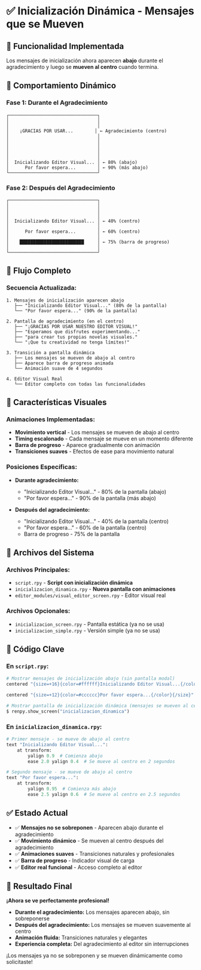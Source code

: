 # ✅ Inicialización Dinámica - Mensajes que se Mueven

## 🎯 Funcionalidad Implementada

Los mensajes de inicialización ahora aparecen **abajo** durante el agradecimiento y luego se **mueven al centro** cuando termina.

## 📍 Comportamiento Dinámico

### **Fase 1: Durante el Agradecimiento**
```
┌─────────────────────────────────┐
│                                 │
│                                 │
│    ¡GRACIAS POR USAR...        │ ← Agradecimiento (centro)
│                                 │
│                                 │
│                                 │
│                                 │
│                                 │
│  Inicializando Editor Visual... │ ← 80% (abajo)
│      Por favor espera...        │ ← 90% (más abajo)
└─────────────────────────────────┘
```

### **Fase 2: Después del Agradecimiento**
```
┌─────────────────────────────────┐
│                                 │
│                                 │
│                                 │
│  Inicializando Editor Visual... │ ← 40% (centro)
│                                 │
│      Por favor espera...        │ ← 60% (centro)
│                                 │
│    ████████████████████████     │ ← 75% (barra de progreso)
│                                 │
└─────────────────────────────────┘
```

## 🔄 Flujo Completo

### **Secuencia Actualizada:**
```
1. Mensajes de inicialización aparecen abajo
   ├── "Inicializando Editor Visual..." (80% de la pantalla)
   └── "Por favor espera..." (90% de la pantalla)

2. Pantalla de agradecimiento (en el centro)
   ├── "¡GRACIAS POR USAR NUESTRO EDITOR VISUAL!"
   ├── "Esperamos que disfrutes experimentando..."
   ├── "para crear tus propias novelas visuales."
   └── "¡Que tu creatividad no tenga límites!"

3. Transición a pantalla dinámica
   ├── Los mensajes se mueven de abajo al centro
   ├── Aparece barra de progreso animada
   └── Animación suave de 4 segundos

4. Editor Visual Real
   └── Editor completo con todas las funcionalidades
```

## 🎨 Características Visuales

### **Animaciones Implementadas:**
- **Movimiento vertical** - Los mensajes se mueven de abajo al centro
- **Timing escalonado** - Cada mensaje se mueve en un momento diferente
- **Barra de progreso** - Aparece gradualmente con animación
- **Transiciones suaves** - Efectos de ease para movimiento natural

### **Posiciones Específicas:**
- **Durante agradecimiento:**
  - "Inicializando Editor Visual..." - 80% de la pantalla (abajo)
  - "Por favor espera..." - 90% de la pantalla (más abajo)

- **Después del agradecimiento:**
  - "Inicializando Editor Visual..." - 40% de la pantalla (centro)
  - "Por favor espera..." - 60% de la pantalla (centro)
  - Barra de progreso - 75% de la pantalla

## 📁 Archivos del Sistema

### **Archivos Principales:**
- `script.rpy` - **Script con inicialización dinámica**
- `inicializacion_dinamica.rpy` - **Nueva pantalla con animaciones**
- `editor_modules/visual_editor_screen.rpy` - Editor visual real

### **Archivos Opcionales:**
- `inicializacion_screen.rpy` - Pantalla estática (ya no se usa)
- `inicializacion_simple.rpy` - Versión simple (ya no se usa)

## 🔧 Código Clave

### **En `script.rpy`:**
```python
# Mostrar mensajes de inicialización abajo (sin pantalla modal)
centered "{size=+16}{color=#ffffff}Inicializando Editor Visual...{/color}{/size}" at (0.5, 0.8)

centered "{size=+12}{color=#cccccc}Por favor espera...{/color}{/size}" at (0.5, 0.9)

# Mostrar pantalla de inicialización dinámica (mensajes se mueven al centro)
$ renpy.show_screen("inicializacion_dinamica")
```

### **En `inicializacion_dinamica.rpy`:**
```python
# Primer mensaje - se mueve de abajo al centro
text "Inicializando Editor Visual...":
    at transform:
        yalign 0.9  # Comienza abajo
        ease 2.0 yalign 0.4  # Se mueve al centro en 2 segundos

# Segundo mensaje - se mueve de abajo al centro
text "Por favor espera...":
    at transform:
        yalign 0.95  # Comienza más abajo
        ease 2.5 yalign 0.6  # Se mueve al centro en 2.5 segundos
```

## ✅ Estado Actual

- ✅ **Mensajes no se sobreponen** - Aparecen abajo durante el agradecimiento
- ✅ **Movimiento dinámico** - Se mueven al centro después del agradecimiento
- ✅ **Animaciones suaves** - Transiciones naturales y profesionales
- ✅ **Barra de progreso** - Indicador visual de carga
- ✅ **Editor real funcional** - Acceso completo al editor

## 🎯 Resultado Final

**¡Ahora se ve perfectamente profesional!**

- **Durante el agradecimiento:** Los mensajes aparecen abajo, sin sobreponerse
- **Después del agradecimiento:** Los mensajes se mueven suavemente al centro
- **Animación fluida:** Transiciones naturales y elegantes
- **Experiencia completa:** Del agradecimiento al editor sin interrupciones

¡Los mensajes ya no se sobreponen y se mueven dinámicamente como solicitaste!
